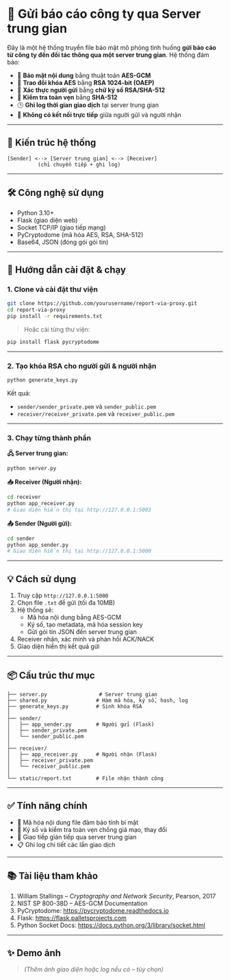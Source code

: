 # 📌 Gửi báo cáo công ty qua Server trung gian

Đây là một hệ thống truyền file bảo mật mô phỏng tình huống **gửi báo cáo từ công ty đến đối tác thông qua một server trung gian**. Hệ thống đảm bảo:

- 🔐 **Bảo mật nội dung** bằng thuật toán **AES-GCM**
- 🔑 **Trao đổi khóa AES** bằng **RSA 1024-bit (OAEP)**
- 🧾 **Xác thực người gửi** bằng **chữ ký số RSA/SHA-512**
- 🧩 **Kiểm tra toàn vẹn** bằng **SHA-512**
- 🕒 **Ghi log thời gian giao dịch** tại server trung gian
- 🚫 **Không có kết nối trực tiếp** giữa người gửi và người nhận

---

## 🧩 Kiến trúc hệ thống

```
[Sender] <--> [Server trung gian] <--> [Receiver]
          (chỉ chuyển tiếp + ghi log)
```

---

## 🛠️ Công nghệ sử dụng

- Python 3.10+
- Flask (giao diện web)
- Socket TCP/IP (giao tiếp mạng)
- PyCryptodome (mã hóa AES, RSA, SHA-512)
- Base64, JSON (đóng gói gói tin)

---

## 🚀 Hướng dẫn cài đặt & chạy

### 1. Clone và cài đặt thư viện

```bash
git clone https://github.com/yourusername/report-via-proxy.git
cd report-via-proxy
pip install -r requirements.txt
```

> Hoặc cài từng thư viện:
```bash
pip install flask pycryptodome
```

---

### 2. Tạo khóa RSA cho người gửi & người nhận

```bash
python generate_keys.py
```

Kết quả:
- `sender/sender_private.pem` và `sender_public.pem`
- `receiver/receiver_private.pem` và `receiver_public.pem`

---

### 3. Chạy từng thành phần

**🖧 Server trung gian:**

```bash
python server.py
```

**📥 Receiver (Người nhận):**

```bash
cd receiver
python app_receiver.py
# Giao diện hiển thị tại http://127.0.0.1:5003
```

**📤 Sender (Người gửi):**

```bash
cd sender
python app_sender.py
# Giao diện hiển thị tại http://127.0.0.1:5000
```

---

## 💡 Cách sử dụng

1. Truy cập `http://127.0.0.1:5000`
2. Chọn file `.txt` để gửi (tối đa 10MB)
3. Hệ thống sẽ:
   - Mã hóa nội dung bằng AES-GCM
   - Ký số, tạo metadata, mã hóa session key
   - Gửi gói tin JSON đến server trung gian
4. Receiver nhận, xác minh và phản hồi ACK/NACK
5. Giao diện hiển thị kết quả gửi

---

## 📦 Cấu trúc thư mục

```
├── server.py                 # Server trung gian
├── shared.py                # Hàm mã hóa, ký số, hash, log
├── generate_keys.py         # Sinh khóa RSA
│
├── sender/
│   ├── app_sender.py        # Người gửi (Flask)
│   ├── sender_private.pem
│   └── sender_public.pem
│
├── receiver/
│   ├── app_receiver.py      # Người nhận (Flask)
│   ├── receiver_private.pem
│   └── receiver_public.pem
│
└── static/report.txt        # File nhận thành công
```

---

## ✅ Tính năng chính

- 🔐 Mã hóa nội dung file đảm bảo tính bí mật
- 🧾 Ký số và kiểm tra toàn vẹn chống giả mạo, thay đổi
- 🚫 Giao tiếp gián tiếp qua server trung gian
- 📋 Ghi log chi tiết các lần giao dịch

---

## 📚 Tài liệu tham khảo

1. William Stallings – *Cryptography and Network Security*, Pearson, 2017  
2. NIST SP 800-38D – AES-GCM Documentation  
3. PyCryptodome: https://pycryptodome.readthedocs.io  
4. Flask: https://flask.palletsprojects.com  
5. Python Socket Docs: https://docs.python.org/3/library/socket.html

---

## ✨ Demo ảnh

> *(Thêm ảnh giao diện hoặc log nếu có – tùy chọn)*
